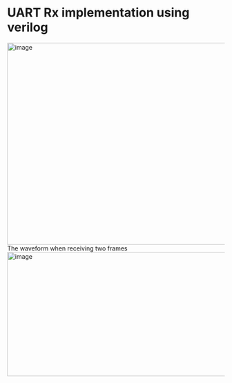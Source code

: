 #  UART Rx implementation using verilog
<img width="1029" height="468" alt="image" src="https://github.com/user-attachments/assets/6db93a2f-51eb-40f1-8269-f19f3729cfee" />
The waveform when receiving two frames
<img width="1811" height="288" alt="image" src="https://github.com/user-attachments/assets/8c516129-5303-4dfb-81cc-edbd10009b22" />
